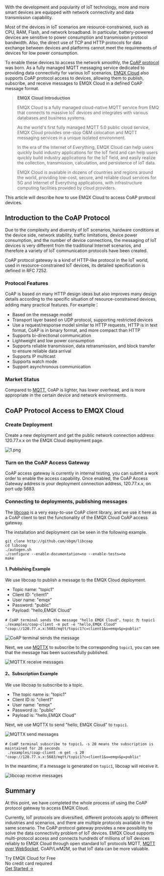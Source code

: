 With the development and popularity of IoT technology, more and more smart devices are equipped with network connectivity and data transmission capability.

Most of the devices in IoT scenarios are resource-constrained, such as CPU, RAM, Flash, and network broadband. In particular, battery-powered devices are sensitive to power consumption and transmission protocol bandwidth. Also, the direct use of TCP and HTTP protocols for data exchange between devices and platforms cannot meet the requirements of devices for low power consumption.

To enable these devices to access the network smoothly, the [CoAP protocol](https://www.emqx.com/en/blog/iot-protocols-mqtt-coap-lwm2m) was born. As a fully managed MQTT messaging service dedicated to providing data connectivity for various IoT scenarios, [EMQX Cloud](https://www.emqx.com/en/cloud) also supports CoAP protocol access to devices, allowing them to publish, subscribe, and receive messages to EMQX Cloud in a defined CoAP message format.

>**EMQX Cloud Introduction**
>
>EMQX Cloud is a fully managed cloud-native MQTT service from EMQ that connects to massive IoT devices and integrates with various databases and business systems.
>
>As the world's first fully managed MQTT 5.0 public cloud service, EMQX Cloud provides one-stop O&M colocation and MQTT messaging services in a unique isolated environment.
>
>In the era of the Internet of Everything, EMQX Cloud can help users quickly build industry applications for the IoT field and can help users quickly build industry applications for the IoT field, and easily realize the collection, transmission, calculation, and persistence of IoT data.
>
>EMQX Cloud is available in dozens of countries and regions around the world, providing low-cost, secure, and reliable cloud services for 5G and Internet of Everything applications, with infrastructure computing facilities provided by cloud providers.


This article will describe how to use EMQX Cloud to access CoAP protocol devices.

## Introduction to the CoAP Protocol 

Due to the complexity and diversity of IoT scenarios, hardware conditions at the device side, network stability, traffic limitations, device power consumption, and the number of device connections, the messaging of IoT devices is very different from the traditional Internet scenarios, and therefore a variety of IoT communication protocols have been created.

CoAP protocol gateway is a kind of HTTP-like protocol in the IoT world, used in resource-constrained IoT devices, its detailed specification is defined in RFC 7252.

### Protocol Features 

CoAP is based on many HTTP design ideas but also improves many design details according to the specific situation of resource-constrained devices, adding many practical features. For example：

- Based on the message model
- Transport layer based on UDP protocol, supporting restricted devices
- Use a request/response model similar to HTTP requests, HTTP is in text format, CoAP is in binary format, and more compact than HTTP
- Supports bi-directional communication
- Lightweight and low power consumption
- Supports reliable transmission, data retransmission, and block transfer to ensure reliable data arrival
- Supports IP multicast
- Supports watch mode
- Support asynchronous communication

### Market Status 

Compared to [MQTT](https://www.emqx.com/en/mqtt-guide), CoAP is lighter, has lower overhead, and is more appropriate in the certain device and network environments.

## CoAP Protocol Access to EMQX Cloud 

### Create Deployment 

Create a new deployment and get the public network connection address: 120.77.x.x on the EMQX Cloud deployment page.

![1.png](https://assets.emqx.com/images/2b6ae176fa00cb2aedda20233b52ab5a.png)

### Turn on the CoAP Access Gateway

CoAP access gateway is currently in internal testing, you can submit a work order to enable the access capability. Once enabled, the CoAP Access Gateway address is your deployment connection address, 120.77.x.x, on port udp 5683.

### Connecting to deployments, publishing messages

The [libcoap](https://github.com/obgm/libcoap) is a very easy-to-use CoAP client library, and we use it here as a CoAP client to test the functionality of the EMQX Cloud CoAP access gateway.

The installation and deployment can be seen in the following example.

```
git clone http://github.com/obgm/libcoap
cd libcoap
./autogen.sh
./configure --enable-documentation=no --enable-tests=no
make
```

#### 1. Publishing Example 

We use libcoap to publish a message to the EMQX Cloud deployment.

- Topic name: "topic1"
- Client ID: "client1"
- User name: "emqx"
- Password: "public"
- Payload: "hello,EMQX Cloud"

```
# CoAP terminal sends the message "hello EMQX Cloud"，topic 为 topic1
./examples/coap-client -m put -e "hello,EMQX Cloud" "coap://120.77.x.x:5683/mqtt/topic1?c=client1&u=emqx&p=public" 
```

![CoAP terminal sends the message](https://assets.emqx.com/images/7983bafd716c5f631cc16173dd4cdc91.png)

Next, we use [MQTTX](https://mqttx.app) to subscribe to the corresponding `topic1`, you can see that the message has been successfully published.

![MQTTX receive messages](https://assets.emqx.com/images/73eb0bb27c70213dded07d7569cebba1.png)

#### 2、Subscription Example 

We use libcoap to subscribe to a topic.

- The topic name is: "topic1"
- Client ID is: "client1"
- User name: "emqx"
- Password is: "public"
- Payload is: "hello,EMQX Cloud"

Next, we use MQTTX to send "hello, EMQX Cloud" to `topic1`.

![MQTTX send messages](https://assets.emqx.com/images/45f5cd23ad12da6b86d95b901d91bbbe.png)


```
# CoAP terminal subscribe to topic1，-s 20 means the subscription is maintained for 20 seconds
 ./examples/coap-client -m get -s 20 "coap://120.77.x.x:5683/mqtt/topic1?c=client1&u=emqx&p=public"
```

In the meantime, if a message is generated on `topic1`, libcoap will receive it.

![libcoap receive messages](https://assets.emqx.com/images/8efbf3a5b5df7a91ee6783b1ccfb5ea6.png)

## Summary 

At this point, we have completed the whole process of using the CoAP protocol gateway to access EMQX Cloud.

Currently, IoT protocols are diversified, different protocols apply to different industries and scenarios, and there are multiple protocols available in the same scenario. The CoAP protocol gateway provides a new possibility to solve the data connectivity problem of IoT devices. EMQX Cloud supports multi-protocol access and connects hundreds of millions of IoT devices reliably to EMQX Cloud through open standard IoT protocols MQTT, [MQTT over WebSocket](https://www.emqx.com/en/blog/connect-to-mqtt-broker-with-websocket), CoAP/LwM2M, so that IoT data can be more valuable.


<section class="promotion">
    <div>
        Try EMQX Cloud for Free
        <div class="is-size-14 is-text-normal has-text-weight-normal">No credit card required</div>
    </div>
    <a href="https://accounts.emqx.com/signup?continue=https://cloud-intl.emqx.com/console/deployments/0?oper=new" class="button is-gradient px-5">Get Started →</a>
</section>
